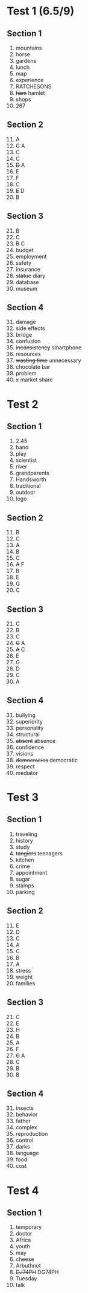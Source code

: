 # Test 1 (6.5/9)

## Section 1

1. mountains
2. horse
3. gardens
4. lunch
5. map
6. experience
7. RATCHESONS
8. ~~ham~~ hamlet
9. shops
10. 267

## Section 2

11. A
12. ~~C~~ A
13. C
14. C
15. ~~D~~ A
16. E
17. F
18. C
19. ~~E~~ D
20. B

## Section 3

21. B
22. C
23. ~~B~~ C
24. budget
25. employment
26. safety
27. insurance
28. ~~statue~~ diary
29. database
30. museum

## Section 4

31. damage
32. side effects
33. bridge
34. confusion
35. ~~inconsistency~~ smartphone
36. resources
37. ~~wasting time~~ unnecessary
38. chocolate bar
39. problem
40. ~~x~~ market share

# Test 2

## Section 1

1. 2.45
2. band
3. play
4. scientist
5. river
6. grandparents
7. Handsworth
8. traditional
9. outdoor
10. logo

## Section 2

11. B
12. C
13. A
14. B
15. C
16. ~~A~~ F
17. B
18. E
19. G
20. C

## Section 3

21. C
22. B
23. C
24. ~~C~~ A
25. ~~A~~ C
26. E
27. G
28. D
29. C
30. A

## Section 4

31. bullying
32. superiority
33. personality
34. structural
35. ~~absent~~ absence
36. confidence
37. visions
38. ~~democracies~~ democratic
39. respect
40. mediator

# Test 3

## Section 1

1. traveling
2. history
3. study
4. ~~tangiers~~ teenagers
5. kitchen
6. crime
7. appointment
8. sugar
9. stamps
10. parking

## Section 2

11. E
12. D
13. C
14. A
15. C
16. B
17. A
18. stress
19. weight
20. families

## Section 3

21. C
22. E
23. H
24. B
25. A
26. F
27. ~~C~~ A
28. C
29. B
30. B

## Section 4

31. insects
32. behavior
33. father
34. complex
35. reproduction
36. control
37. darks
38. language
39. food
40. cost


# Test 4

## Section 1

1. temporary
2. doctor
3. Africa
4. youth
5. may
6. cheese
7. Arbuthnot
8. ~~DJ74PH~~ DG74PH
9. Tuesday
10. talk
